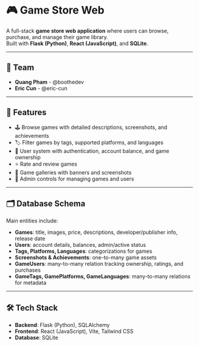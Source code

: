 # 🎮 Game Store Web

A full-stack **game store web application** where users can browse, purchase, and manage their game library.  
Built with **Flask (Python)**, **React (JavaScript)**, and **SQLite**.

---

## 👥 Team

- **Quang Pham** - @boothedev
- **Eric Cun** - @eric-cun

---

## 🚀 Features

- 🕹️ Browse games with detailed descriptions, screenshots, and achievements
- 🏷️ Filter games by tags, supported platforms, and languages
- 👤 User system with authentication, account balance, and game ownership
- ⭐ Rate and review games
- 📸 Game galleries with banners and screenshots
- 🔑 Admin controls for managing games and users

---

## 🗂️ Database Schema

Main entities include:

- **Games**: title, images, price, descriptions, developer/publisher info, release date
- **Users**: account details, balances, admin/active status
- **Tags, Platforms, Languages**: categorizations for games
- **Screenshots & Achievements**: one-to-many game assets
- **GameUsers**: many-to-many relation tracking ownership, ratings, and purchases
- **GameTags, GamePlatforms, GameLanguages**: many-to-many relations for metadata

---

## 🛠️ Tech Stack

- **Backend**: Flask (Python), SQLAlchemy
- **Frontend**: React (JavaScript), Vite, Tailwind CSS
- **Database**: SQLite
